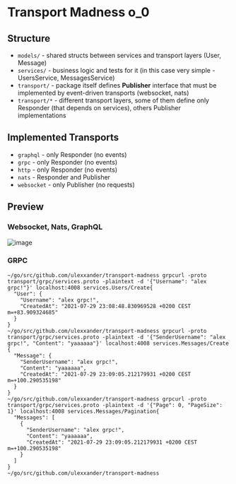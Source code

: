 # Transport Madness o_0

## Structure

- `models/` - shared structs between services and transport layers (User, Message)
- `services/` - business logic and tests for it (in this case very simple - UsersService, MessagesService)
- `transport/` - package itself defines **Publisher** interface that must be implemented by event-driven transports (websocket, nats)
- `transport/*` - different transport layers, some of them define only Responder (that depends on services), others Publisher implementations

## Implemented Transports

- `graphql` - only Responder (no events)
- `grpc` - only Responder (no events)
- `http` - only Responder (no events)
- `nats` - Responder and Publisher
- `websocket` - only Publisher (no requests)

## Preview

### Websocket, Nats, GraphQL

![image](https://user-images.githubusercontent.com/55105865/127398015-2d1581f5-5875-4324-b7d9-e839af2b21dc.png)

### GRPC

```
~/go/src/github.com/ulexxander/transport-madness grpcurl -proto transport/grpc/services.proto -plaintext -d '{"Username": "alex grpc!"}' localhost:4008 services.Users/Create{
  "User": {
    "Username": "alex grpc!",
    "CreatedAt": "2021-07-29 23:08:48.830969528 +0200 CEST m=+83.909324685"
  }
}
~/go/src/github.com/ulexxander/transport-madness grpcurl -proto transport/grpc/services.proto -plaintext -d '{"SenderUsername": "alex grpc!", "Content": "yaaaaaa"}' localhost:4008 services.Messages/Create
{
  "Message": {
    "SenderUsername": "alex grpc!",
    "Content": "yaaaaaa",
    "CreatedAt": "2021-07-29 23:09:05.212179931 +0200 CEST m=+100.290535198"
  }
}
~/go/src/github.com/ulexxander/transport-madness grpcurl -proto transport/grpc/services.proto -plaintext -d '{"Page": 0, "PageSize": 1}' localhost:4008 services.Messages/Pagination{
  "Messages": [
    {
      "SenderUsername": "alex grpc!",
      "Content": "yaaaaaa",
      "CreatedAt": "2021-07-29 23:09:05.212179931 +0200 CEST m=+100.290535198"
    }
  ]
}
~/go/src/github.com/ulexxander/transport-madness
```

